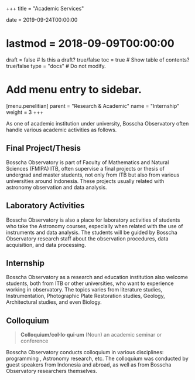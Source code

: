 +++
title = "Academic Services"

date = 2019-09-24T00:00:00
# lastmod = 2018-09-09T00:00:00

draft = false  # Is this a draft? true/false
toc = true  # Show table of contents? true/false
type = "docs"  # Do not modify.

# Add menu entry to sidebar.
[menu.penelitian]
  parent = "Research & Academic"
  name = "Internship"
  weight = 3
+++

As one of academic institution under university, Bosscha Observatory often handle various academic activities as follows.

## Final Project/Thesis

Bosscha Observatory is part of Faculty of Mathematics and Natural Sciences (FMIPA) ITB, often supervise a final projects or thesis of undergrad and master students, not only from ITB but also from various universities around Indonesia. These projects usually related with astronomy observation and data analysis.  

## Laboratory Activities

Bosscha Observatory is also a place for laboratory activities of students who take the Astronomy courses, especially when related with the use of instruments and data analysis. The students will be guided by Bosscha Observatory research staff about the observation procedures, data acquisition, and data processing.

## Internship

Bosscha Observatory as a research and education institution also welcome students, both from ITB or other universities, who want to experience working in observatory. The topics varies from literature studies, Instrumentation, Photographic Plate Restoration studies, Geology, Architectural studies, and even Biology.

## Colloquium

 > **Colloquium/col&middot;lo&middot;qui&middot;um** (Noun) an academic seminar or conference


Bosscha Observatory conducts colloquium in various disciplines: programming , Astronomy research, etc. The colloquium was conducted by guest speakers from Indonesia and abroad, as well as from Bosscha Observatory researchers themselves.
